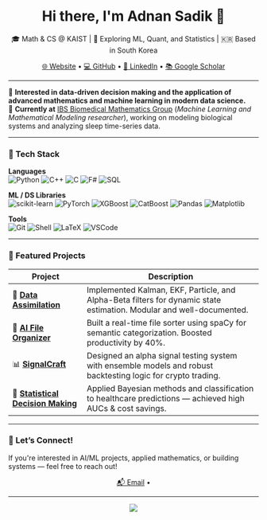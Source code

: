<h1 align="center">Hi there, I'm Adnan Sadik 👋</h1>

<p align="center">
  🎓 Math & CS @ KAIST | 🧠 Exploring ML, Quant, and Statistics | 🇰🇷 Based in South Korea  
</p>

<p align="center">
  <a href="https://yayme.github.io/">🌐 Website</a> •
  <a href="https://github.com/yayme">💻 GitHub</a> •
  <a href="https://www.linkedin.com/in/adnan-sadik/">🔗 LinkedIn</a> •
  <a href="https://scholar.google.com/citations?user=fAIOqccAAAAJ&hl=en">📚 Google Scholar</a>
</p>

---

🎯 **Interested in data-driven decision making and the application of advanced mathematics and machine learning in modern data science.**  
🧪 **Currently at** [IBS Biomedical Mathematics Group](https://www.ibs.re.kr/bimag/) (*Machine Learning and Mathematical Modeling researcher*), working on modeling biological systems and analyzing sleep time-series data.

---

### 🧰 Tech Stack

**Languages**  
![Python](https://img.shields.io/badge/-Python-333?style=flat&logo=python)
![C++](https://img.shields.io/badge/-C++-333?style=flat&logo=cplusplus)
![C](https://img.shields.io/badge/-C-333?style=flat&logo=c)
![F#](https://img.shields.io/badge/-F%23-333?style=flat&logo=fsharp)
![SQL](https://img.shields.io/badge/-SQL-333?style=flat&logo=postgresql)

**ML / DS Libraries**  
![scikit-learn](https://img.shields.io/badge/-Scikit--learn-333?style=flat&logo=scikitlearn)
![PyTorch](https://img.shields.io/badge/-PyTorch-333?style=flat&logo=pytorch)
![XGBoost](https://img.shields.io/badge/-XGBoost-333?style=flat)
![CatBoost](https://img.shields.io/badge/-CatBoost-333?style=flat)
![Pandas](https://img.shields.io/badge/-Pandas-333?style=flat&logo=pandas)
![Matplotlib](https://img.shields.io/badge/-Matplotlib-333?style=flat&logo=matplotlib)

**Tools**  
![Git](https://img.shields.io/badge/-Git-333?style=flat&logo=git)
![Shell](https://img.shields.io/badge/-Shell-333?style=flat&logo=gnu-bash)
![LaTeX](https://img.shields.io/badge/-LaTeX-333?style=flat&logo=latex)
![VSCode](https://img.shields.io/badge/-VS%20Code-333?style=flat&logo=visualstudiocode)

---

### 📌 Featured Projects

| Project | Description |
|--------|-------------|
| 🔁 [**Data Assimilation**](https://github.com/yayme/Data-Assimilation) | Implemented Kalman, EKF, Particle, and Alpha-Beta filters for dynamic state estimation. Modular and well-documented. |
| 📁 [**AI File Organizer**](https://github.com/yayme/Desktop_file_organizer) | Built a real-time file sorter using spaCy for semantic categorization. Boosted productivity by 40%. |
| 📊 [**SignalCraft**](https://github.com/yayme/Crypto-SignalCraft) | Designed an alpha signal testing system with ensemble models and robust backtesting logic for crypto trading. |
| 🏥 [**Statistical Decision Making**](https://github.com/yayme/Statistical-Decision-Making) | Applied Bayesian methods and classification to healthcare predictions — achieved high AUCs & cost savings. |

---

### 🤝 Let’s Connect!

If you're interested in AI/ML projects, applied mathematics, or building systems — feel free to reach out!

<p align="center">
  <a href="mailto:adnansadik235@kaist.ac.kr">📬 Email</a> • 
  
</p>

---

<p align="center">
  <img src="https://github-readme-stats.vercel.app/api?username=yayme&show_icons=true&theme=tokyonight" />
</p>


